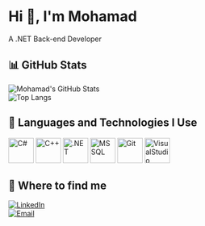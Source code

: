 # Hi 👋, I'm Mohamad  
A .NET Back-end Developer  

## 📊 GitHub Stats  
![Mohamad's GitHub Stats](https://github-readme-stats.vercel.app/api?username=MohamadAbdo65&show_icons=true&theme=dark)  
![Top Langs](https://github-readme-stats.vercel.app/api/top-langs/?username=MohamadAbdo65&layout=compact&theme=dark)

## 🚀 Languages and Technologies I Use  
<p align="left">  
    <img src="https://cdn.jsdelivr.net/gh/devicons/devicon/icons/csharp/csharp-original.svg" alt="C#" width="50" height="50"/>
    <img src="https://cdn.jsdelivr.net/gh/devicons/devicon/icons/cplusplus/cplusplus-original.svg" alt="C++" width="50" height="50"/>
    <img src="https://cdn.jsdelivr.net/gh/devicons/devicon/icons/dot-net/dot-net-original.svg" alt=".NET" width="50" height="50"/>
    <img src="https://cdn.jsdelivr.net/gh/devicons/devicon/icons/microsoftsqlserver/microsoftsqlserver-plain.svg" alt="MSSQL" width="50" height="50"/>
    <img src="https://cdn.jsdelivr.net/gh/devicons/devicon/icons/git/git-original.svg" alt="Git" width="50" height="50"/>    
    <img src="https://cdn.jsdelivr.net/gh/devicons/devicon@latest/icons/visualstudio/visualstudio-original.svg" alt="VisualStudio" width="50" height="50"/>
          
    

</p>  

## 📌 Where to find me  
[![LinkedIn](https://img.shields.io/badge/LinkedIn-%230A66C2.svg?style=for-the-badge&logo=linkedin&logoColor=white)](https://linkedin.com/in/mohamad-abdulkader)  
[![Email](https://img.shields.io/badge/Email-D14836?style=for-the-badge&logo=gmail&logoColor=white)](mailto:mohamad.abdulkader.dev@gmail.com)  




<!---
MohamadAbdo65/MohamadAbdo65 is a ✨ special ✨ repository because its `README.md` (this file) appears on your GitHub profile.
You can click the Preview link to take a look at your changes.
--->
